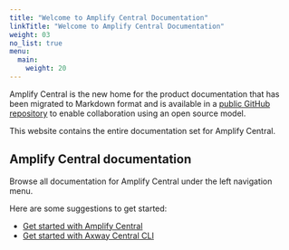```yaml
---
title: "Welcome to Amplify Central Documentation"
linkTitle: "Welcome to Amplify Central Documentation"
weight: 03
no_list: true
menu:
  main:
    weight: 20
---
```


Amplify Central is the new home for the product documentation that has been migrated to Markdown format and is available in a [public GitHub repository](https://github.com/Axway/amplify-central) to enable collaboration using an open source model.

This website contains the entire documentation set for Amplify Central.

## Amplify Central documentation

Browse all documentation for Amplify Central under the left navigation menu.

Here are some suggestions to get started:

* [Get started with Amplify Central](/docs/getting-started/)
* [Get started with Axway Central CLI](/docs/cli_central/)
